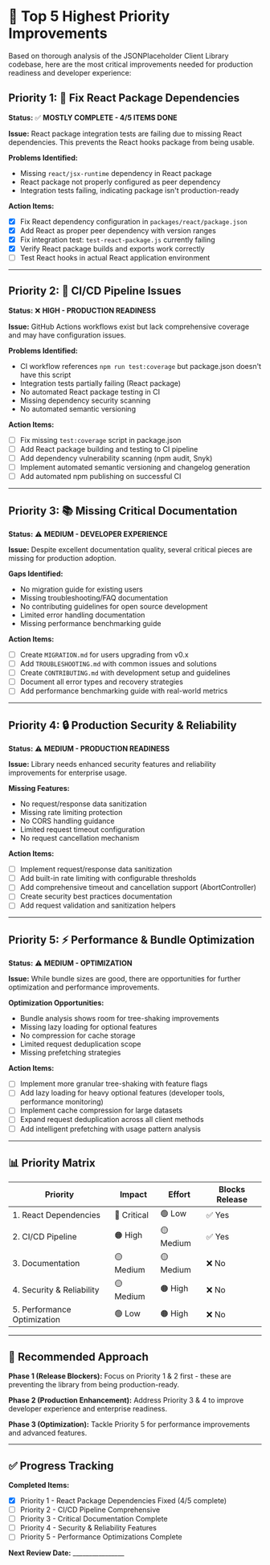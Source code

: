 # 🎯 Top 5 Highest Priority Improvements

Based on thorough analysis of the JSONPlaceholder Client Library codebase, here are the most critical improvements needed for production readiness and developer experience:

## Priority 1: 🐛 Fix React Package Dependencies

**Status:** ✅ **MOSTLY COMPLETE - 4/5 ITEMS DONE**

**Issue:** React package integration tests are failing due to missing React dependencies. This prevents the React hooks package from being usable.

**Problems Identified:**

- Missing `react/jsx-runtime` dependency in React package
- React package not properly configured as peer dependency
- Integration tests failing, indicating package isn't production-ready

**Action Items:**

- [x] Fix React dependency configuration in `packages/react/package.json`
- [x] Add React as proper peer dependency with version ranges
- [x] Fix integration test: `test-react-package.js` currently failing
- [x] Verify React package builds and exports work correctly
- [ ] Test React hooks in actual React application environment

---

## Priority 2: 🔄 CI/CD Pipeline Issues

**Status:** ❌ **HIGH - PRODUCTION READINESS**

**Issue:** GitHub Actions workflows exist but lack comprehensive coverage and may have configuration issues.

**Problems Identified:**

- CI workflow references `npm run test:coverage` but package.json doesn't have this script
- Integration tests partially failing (React package)
- No automated React package testing in CI
- Missing dependency security scanning
- No automated semantic versioning

**Action Items:**

- [ ] Fix missing `test:coverage` script in package.json
- [ ] Add React package building and testing to CI pipeline
- [ ] Add dependency vulnerability scanning (npm audit, Snyk)
- [ ] Implement automated semantic versioning and changelog generation
- [ ] Add automated npm publishing on successful CI

---

## Priority 3: 📚 Missing Critical Documentation

**Status:** ⚠️ **MEDIUM - DEVELOPER EXPERIENCE**

**Issue:** Despite excellent documentation quality, several critical pieces are missing for production adoption.

**Gaps Identified:**

- No migration guide for existing users
- Missing troubleshooting/FAQ documentation
- No contributing guidelines for open source development
- Limited error handling documentation
- Missing performance benchmarking guide

**Action Items:**

- [ ] Create `MIGRATION.md` for users upgrading from v0.x
- [ ] Add `TROUBLESHOOTING.md` with common issues and solutions
- [ ] Create `CONTRIBUTING.md` with development setup and guidelines
- [ ] Document all error types and recovery strategies
- [ ] Add performance benchmarking guide with real-world metrics

---

## Priority 4: 🔒 Production Security & Reliability

**Status:** ⚠️ **MEDIUM - PRODUCTION READINESS**

**Issue:** Library needs enhanced security features and reliability improvements for enterprise usage.

**Missing Features:**

- No request/response data sanitization
- Missing rate limiting protection
- No CORS handling guidance
- Limited request timeout configuration
- No request cancellation mechanism

**Action Items:**

- [ ] Implement request/response data sanitization
- [ ] Add built-in rate limiting with configurable thresholds
- [ ] Add comprehensive timeout and cancellation support (AbortController)
- [ ] Create security best practices documentation
- [ ] Add request validation and sanitization helpers

---

## Priority 5: ⚡ Performance & Bundle Optimization

**Status:** ⚠️ **MEDIUM - OPTIMIZATION**

**Issue:** While bundle sizes are good, there are opportunities for further optimization and performance improvements.

**Optimization Opportunities:**

- Bundle analysis shows room for tree-shaking improvements
- Missing lazy loading for optional features
- No compression for cache storage
- Limited request deduplication scope
- Missing prefetching strategies

**Action Items:**

- [ ] Implement more granular tree-shaking with feature flags
- [ ] Add lazy loading for heavy optional features (developer tools, performance monitoring)
- [ ] Implement cache compression for large datasets
- [ ] Expand request deduplication across all client methods
- [ ] Add intelligent prefetching with usage pattern analysis

---

## 📊 Priority Matrix

| Priority | Impact | Effort | Blocks Release |
|----------|--------|--------|----------------|
| 1. React Dependencies | 🔴 Critical | 🟢 Low | ✅ Yes |
| 2. CI/CD Pipeline | 🟠 High | 🟡 Medium | ✅ Yes |
| 3. Documentation | 🟡 Medium | 🟡 Medium | ❌ No |
| 4. Security & Reliability | 🟡 Medium | 🟠 High | ❌ No |
| 5. Performance Optimization | 🟢 Low | 🟠 High | ❌ No |

---

## 🚀 Recommended Approach

**Phase 1 (Release Blockers):** Focus on Priority 1 & 2 first - these are preventing the library from being production-ready.

**Phase 2 (Production Enhancement):** Address Priority 3 & 4 to improve developer experience and enterprise readiness.

**Phase 3 (Optimization):** Tackle Priority 5 for performance improvements and advanced features.

---

## ✅ Progress Tracking

**Completed Items:**

- [x] Priority 1 - React Package Dependencies Fixed (4/5 complete)
- [ ] Priority 2 - CI/CD Pipeline Comprehensive
- [ ] Priority 3 - Critical Documentation Complete
- [ ] Priority 4 - Security & Reliability Features
- [ ] Priority 5 - Performance Optimizations Complete

**Next Review Date:** ________________
